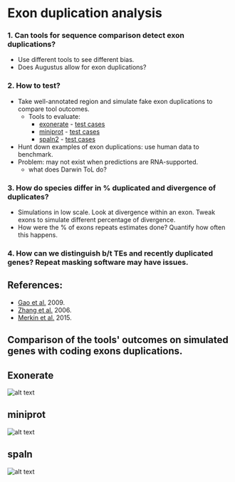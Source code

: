 # Exon duplication analysis

### 1. Can tools for sequence comparison detect exon duplications?
- Use different tools to see different bias.
- Does Augustus allow for exon duplications?
### 2. How to test?
- Take well-annotated region and simulate fake exon duplications to compare tool outcomes.
  * Tools to evaluate:
    * [exonerate](https://www.ebi.ac.uk/about/vertebrate-genomics/software/exonerate-manual) - [test cases](#exonerate)
    * [miniprot](https://github.com/lh3/miniprot) - [test cases](#miniprot)
    * [spaln2](https://github.com/ogotoh/spaln) - [test cases](#spaln)
- Hunt down examples of exon duplications: use human data to benchmark.
- Problem: may not exist when predictions are RNA-supported.
  * what does Darwin ToL do?
### 3. How do species differ in % duplicated and divergence of duplicates?
- Simulations in low scale. Look at divergence within an exon. Tweak exons to simulate different percentage of divergence.
- How were the % of exons repeats estimates done? Quantify how often this happens.
### 4. How can we distinguish b/t TEs and recently duplicated genes? Repeat masking software may have issues.

## References:
- [Gao et al.](https://www.pnas.org/doi/10.1073/pnas.0911093106) 2009.
- [Zhang et al.](https://www.pnas.org/doi/10.1073/pnas.0603042103) 2006.
- [Merkin et al.](https://www.sciencedirect.com/science/article/pii/S2211124715002351) 2015.

## Comparison of the tools' outcomes on simulated genes with coding exons duplications.

## Exonerate
![alt text](https://github.com/msarrias/exon-duplication-analysis/blob/main/Figures/exonerate_alignms_with_is.jpg?raw=true)

## miniprot
![alt text](https://github.com/msarrias/exon-duplication-analysis/blob/main/Figures/miniprot_alignms.jpg?raw=true)

## spaln
![alt text](https://github.com/msarrias/exon-duplication-analysis/blob/main/Figures/splan_alignms.jpg?raw=true)
